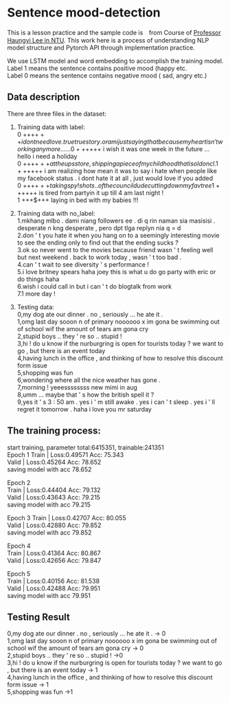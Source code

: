 # Sentence mood-detection

This is a lesson practice and the sample code is　from Course of <a href="https://speech.ee.ntu.edu.tw/~tlkagk/courses.html">Professor Haungyi Lee in NTU</a>.
This work here is a process of understanding NLP model structure and Pytorch API through implementation practice.

We use LSTM model and word embedding to accomplish the training model.
Label 1 means the sentence contains positive mood (happy etc.  
Label 0 means the sentence contains negative mood ( sad, angry etc.)  

## Data description
There are three files in the dataset:
1. Training data with label:  
  0 +++$+++ i dont need love . true true story . or am i just saying that because my heart isn ' t working anymore ......  
  0 +++$+++ i wish it was one week in the future ... hello i need a holiday  
  0 +++$+++ at the ups store , shipping a piece of my childhood that i sold on cl .  
  1 +++$+++ i am realizing how mean it was to say i hate when people like my facebook status . i dont hate it at all , just would love if you added  
  0 +++$+++ taking spy ! shots .. of the council dude cutting down my fav tree  
  1 +++$+++ is tired from partyin it up till 4 am last night !  
  1 +++$+++ laying in bed with my babies !!!  

2. Training data with no_label:  
  1.mkhang mlbo . dami niang followers ee . di q rin naman sia masisisi . desperate n kng desperate , pero dpt tlga replyn nia q = d  
  2.don ' t you hate it when you hang on to a seemingly interesting movie to see the ending only to find out that the ending sucks ?  
  3.ok so never went to the movies because friend wasn ' t feeling well but next weekend . back to work today , wasn ' t too bad .  
  4.can ' t wait to see diversity ' s performance !  
  5.i love britney spears haha joey this is what u do go party with eric or do things haha  
  6.wish i could call in but i can ' t do blogtalk from work  
  7.1 more day !  

3. Testing data:  
  0,my dog ate our dinner . no , seriously ... he ate it .  
  1,omg last day sooon n of primary noooooo x im gona be swimming out of school wif the amount of tears am gona cry  
  2,stupid boys .. they ' re so .. stupid !  
  3,hi ! do u know if the nurburgring is open for tourists today ? we want to go , but there is an event today  
  4,having lunch in the office , and thinking of how to resolve this discount form issue  
  5,shopping was fun  
  6,wondering where all the nice weather has gone .  
  7,morning ! yeeessssssss new mimi in aug  
  8,umm ... maybe that ' s how the british spell it ?  
  9,yes it ' s 3 : 50 am . yes i ' m still awake . yes i can ' t sleep . yes i ' ll regret it tomorrow . haha i love you mr saturday  

## The training process:
start training, parameter total:6415351, trainable:241351  
Epoch 1
Train | Loss:0.49571 Acc: 75.343  
Valid | Loss:0.45264 Acc: 78.652   
saving model with acc 78.652  

Epoch 2  
Train | Loss:0.44404 Acc: 79.132  
Valid | Loss:0.43643 Acc: 79.215   
saving model with acc 79.215  

Epoch 3
Train | Loss:0.42707 Acc: 80.055  
Valid | Loss:0.42880 Acc: 79.852   
saving model with acc 79.852  

Epoch 4  
Train | Loss:0.41364 Acc: 80.867  
Valid | Loss:0.42656 Acc: 79.847   

Epoch 5  
Train | Loss:0.40156 Acc: 81.538  
Valid | Loss:0.42488 Acc: 79.951   
saving model with acc 79.951  


## Testing Result  

0,my dog ate our dinner . no , seriously ... he ate it .   -> 0  
1,omg last day sooon n of primary noooooo x im gona be swimming out of school wif the amount of tears am gona cry -> 0  
2,stupid boys .. they ' re so .. stupid !   ->0  
3,hi ! do u know if the nurburgring is open for tourists today ? we want to go , but there is an event today -> 1  
4,having lunch in the office , and thinking of how to resolve this discount form issue  -> 1  
5,shopping was fun  ->1  
